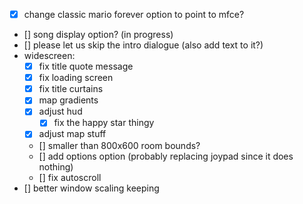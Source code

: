 - [x] change classic mario forever option to point to mfce?
- [] song display option? (in progress)
- [] please let us skip the intro dialogue (also add text to it?)
- widescreen:
	- [x] fix title quote message
	- [x] fix loading screen
	- [x] fix title curtains
	- [x] map gradients
	- [x] adjust hud
		- [x] fix the happy star thingy
	- [x] adjust map stuff
	- [] smaller than 800x600 room bounds?
	- [] add options option (probably replacing joypad since it does nothing)
	- [] fix autoscroll
- [] better window scaling keeping